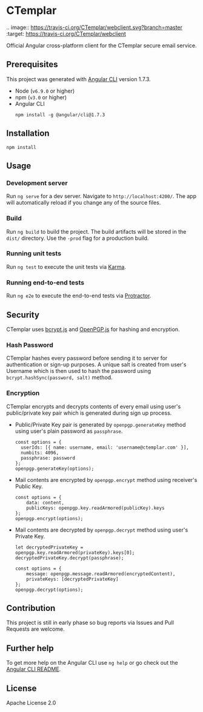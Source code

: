 # CTemplar

.. image:: https://travis-ci.org/CTemplar/webclient.svg?branch=master
    :target: https://travis-ci.org/CTemplar/webclient

Official Angular cross-platform client for the CTemplar secure email service.

## Prerequisites

This project was generated with [Angular CLI](https://github.com/angular/angular-cli) version 1.7.3.

* Node (`v6.9.0` or higher)
* npm (`v3.0` or higher)
* Angular CLI
  ```
  npm install -g @angular/cli@1.7.3
  ```

## Installation

```
npm install
```

## Usage

### Development server

Run `ng serve` for a dev server. Navigate to `http://localhost:4200/`. The app will automatically reload if you change any of the source files.

### Build

Run `ng build` to build the project. The build artifacts will be stored in the `dist/` directory. Use the `-prod` flag for a production build.

### Running unit tests

Run `ng test` to execute the unit tests via [Karma](https://karma-runner.github.io).

### Running end-to-end tests

Run `ng e2e` to execute the end-to-end tests via [Protractor](http://www.protractortest.org/).

## Security

CTemplar uses [bcrypt.js](https://github.com/dcodeIO/bcrypt.js) and [OpenPGP.js](https://github.com/openpgpjs/openpgpjs) for hashing and encryption.

### Hash Password

CTemplar hashes every password before sending it to server for authentication or sign-up purposes.
A unique salt is created from user's Username which is then used to hash the password using `bcrypt.hashSync(password, salt)` method.

### Encryption

CTemplar encrypts and decrypts contents of every email using user's public/private key pair which is generated during sign up process.

* Public/Private Key pair is generated by `openpgp.generateKey` method using user's plain password as `passphrase`.
  ```
  const options = {
    userIds: [{ name: username, email: 'username@ctemplar.com' }],
    numbits: 4096,
    passphrase: password
  };
  openpgp.generateKey(options);
  ```
* Mail contents are encrypted by `openpgp.encrypt` method using receiver's Public Key.
  ```
  const options = {
      data: content,
      publicKeys: openpgp.key.readArmored(publicKey).keys
  };
  openpgp.encrypt(options);
  ```
* Mail contents are decrypted by `openpgp.decrypt` method using user's Private Key.
  ```
  let decryptedPrivateKey = openpgp.key.readArmored(privateKey).keys[0];
  decryptedPrivateKey.decrypt(passphrase);

  const options = {
      message: openpgp.message.readArmored(encryptedContent),
      privateKeys: [decryptedPrivateKey]
  };
  openpgp.decrypt(options);
  ```

## Contribution

This project is still in early phase so bug reports via Issues and Pull Requests are welcome.

## Further help

To get more help on the Angular CLI use `ng help` or go check out the [Angular CLI README](https://github.com/angular/angular-cli/blob/master/README.md).

## License

Apache License 2.0
